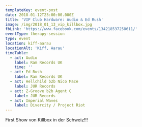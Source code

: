 ```yaml
---
templateKey: event-post
date: 2018-01-12T23:00:00.000Z
title: 'VIP Club Hardware: Audio & Ed Rush'
image: /img/2018_01_13_vip_killbox.jpg
fbLink: 'https://www.facebook.com/events/134218537258611/'
eventType: therapy-session
type: event
location: kiff-aarau
locationAlt: 'Kiff, Aarau'
timeTable:
  - act: Audio
    label: Ram Records UK
    time: ''
  - act: Ed Rush
    label: Ram Records UK
  - act: Hellchild b2b Nico Mace
    label: JUR Records
  - act: Z-Groove b2b Agent C
    label: JUR Records
  - act: Imperial Waves
    label: Divercity / Project Riot
---
```


First Show von Killbox in der Schweiz!!!
